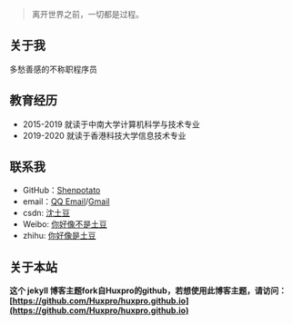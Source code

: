 > 离开世界之前，一切都是过程。

## 关于我

多愁善感的不称职程序员


## 教育经历

* 2015-2019 就读于中南大学计算机科学与技术专业
* 2019-2020 就读于香港科技大学信息技术专业



## 联系我

* GitHub：[Shenpotato](https://github.com/Shenpotato)
* email：[QQ Email](292069892@qq.com)/[Gmail](shenpotato@gmail.com)
* csdn: [沈土豆](https://blog.csdn.net/szt292069892)
* Weibo: [你好像不是土豆](https://www.weibo.com/Shenpotato/home)
* zhihu: [你好像是土豆](https://www.zhihu.com/people/Shenpotato)


## 关于本站

**这个 jekyll 博客主题fork自Huxpro的github，若想使用此博客主题，请访问：[https://github.com/Huxpro/huxpro.github.io](https://github.com/Huxpro/huxpro.github.io)**